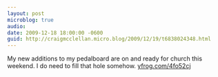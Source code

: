 ```yaml
---
layout: post
microblog: true
audio: 
date: 2009-12-18 18:00:00 -0600
guid: http://craigmcclellan.micro.blog/2009/12/19/t6838024348.html
---
```

My new additions to my pedalboard are on and ready for church this weekend. I do need to fill that hole somehow.  [yfrog.com/4fo52cj](http://yfrog.com/4fo52cj)
